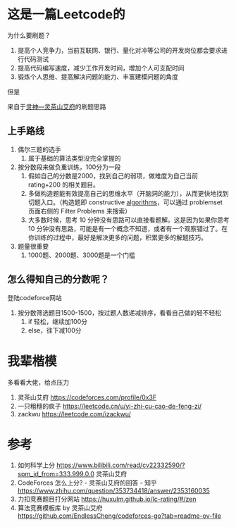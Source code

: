 # 这是一篇Leetcode的

为什么要刷题？

1. 提高个人竞争力，当前互联网、银行、量化对冲等公司的开发岗位都会要求进行代码测试
2. 提高代码编写速度，减少工作开发时间，增加个人可支配时间
3. 锻炼个人思维、提高解决问题的能力、丰富建模问题的角度

但是

来自于[灵神—灵茶山艾府](https://codeforces.com/profile/0x3F)的刷题思路

## 上手路线

1. 偶尔三题的选手
   1. 属于基础的算法类型没完全掌握的
2. 按分数段来做负重训练，100分为一段
   1. 假如自己的分数是2000，找到自己的弱项，做难度为自己当前 rating+200 的相关题目。
   1. 多做构造题能有效提高自己的思维水平（开脑洞的能力），从而更快地找到切题入口。（构造题即 constructive [algorithms](https://www.zhihu.com/search?q=algorithms&search_source=Entity&hybrid_search_source=Entity&hybrid_search_extra={"sourceType"%3A"answer"%2C"sourceId"%3A2353160035})，可以通过 problemset 页面右侧的 Filter Problems 来搜索）
   1. 大多数时候，思考 10 分钟没有思路可以直接看题解。这是因为如果你思考 10 分钟没有思路，可能是有一个概念不知道，或者有一个观察错过了。在你训练的过程中，最好是解决更多的问题，积累更多的解题技巧。
3. 题量很重要
   1. 1000题、2000题、3000题是一个门槛


## 怎么得知自己的分数呢？

登陆codeforce网站
1. 按分数筛选题目1500-1500，按过题人数递减排序，看看自己做的轻不轻松
   1. if 轻松，继续加100分
   2. else，往下减100分



# 我辈楷模

多看看大佬，给点压力

1. 灵茶山艾府 https://codeforces.com/profile/0x3F
2. 一只粗糙的疯子 https://leetcode.cn/u/yi-zhi-cu-cao-de-feng-zi/
3. zackwu https://leetcode.com/izackwu/



# 参考

1. 如何科学上分 https://www.bilibili.com/read/cv22332590/?spm_id_from=333.999.0.0 灵茶山艾府
2. CodeForces 怎么上分? - 灵茶山艾府的回答 - 知乎 https://www.zhihu.com/question/353734418/answer/2353160035
3. 力扣竞赛题目打分网站 https://huxulm.github.io/lc-rating/#/zen
4. 算法竞赛模板库 by 灵茶山艾府  https://github.com/EndlessCheng/codeforces-go?tab=readme-ov-file



